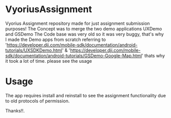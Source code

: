 # VyoriusAssignment
Vyorius Assignment repository made for just assignment submission purposes!
The Concept was to merge the two demo applications UXDemo and GSDemo
The Code base was very old so it was very buggy, that's why I made the Demo apps from scratch referring to
'https://developer.dji.com/mobile-sdk/documentation/android-tutorials/UXSDKDemo.html' &
'https://developer.dji.com/mobile-sdk/documentation/android-tutorials/GSDemo-Google-Map.html'
thats why it took a lot of time.
please see the usage


# Usage
The app requires install and reinstall to see the assignment functionality due to old protocols of permission.

Thanks!!.
